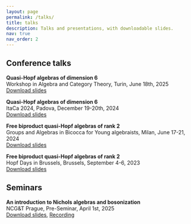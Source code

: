 ```yaml
---
layout: page
permalink: /talks/
title: talks
description: Talks and presentations, with downloadable slides.
nav: true
nav_order: 2
---
```


<h2>Conference talks</h2>


**Quasi-Hopf algebras of dimension 6** \
Workshop in Algebra and Category Theory, Turin, June 18th, 2025 \
[Download slides](https://github.com/matteo-misurati/matteo-misurati.github.io/blob/main/assets/pdf/slides_turin25.pdf?raw=true)

**Quasi-Hopf algebras of dimension 6** \
ItaCa 2024, Padova, December 19-20th, 2024 \
[Download slides](https://github.com/matteo-misurati/matteo-misurati.github.io/blob/main/assets/pdf/slides_itaca24.pdf?raw=true)

**Free biproduct quasi-Hopf algebras of rank 2** \
Groups and Algebras in Bicocca for Young algebraists, Milan, June 17-21, 2024 \
[Download slides](https://github.com/matteo-misurati/matteo-misurati.github.io/blob/main/assets/pdf/slides_gaby24.pdf?raw=true)

**Free biproduct quasi-Hopf algebras of rank 2** \
Hopf Days in Brussels, Brussels, September 4-6, 2023 \
[Download slides](https://github.com/matteo-misurati/matteo-misurati.github.io/blob/main/assets/pdf/slides__hopf_days_in_brussels23.pdf?raw=true)



<h2>Seminars</h2>

**An introduction to Nichols algebras and bosonization** \
NCG&T Prague, Pre-Seminar, April 1st, 2025 \
[Download slides](https://github.com/matteo-misurati/matteo-misurati.github.io/blob/main/assets/pdf/slides__nichols25.pdf?raw=true), [Recording](https://youtu.be/GAmlEjQeE0M?si=36fcfmuIKKEMGePn)
